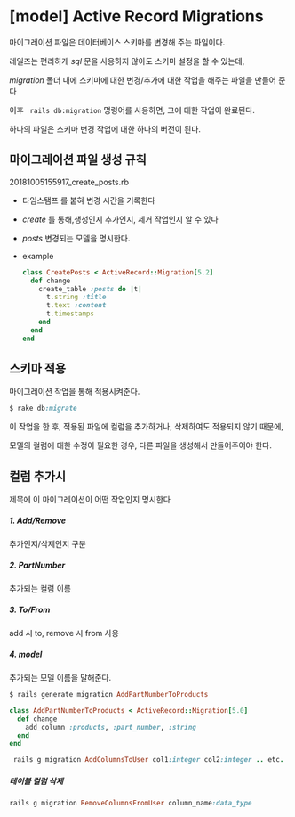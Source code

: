 # [model] Active Record Migrations

마이그레이션 파일은 데이터베이스 스키마를 변경해 주는 파일이다.

레일즈는 편리하게  _sql_ 문을 사용하지 않아도 스키마 설정을 할 수 있는데,

 _migration_ 폴더 내에 스키마에 대한 변경/추가에 대한 작업을 해주는 파일을 만들어 준다

이후 ` rails db:migration` 명령어를 사용하면, 그에 대한 작업이 완료된다. 

하나의 파일은 스키마 변경 작업에 대한 하나의 버전이 된다. 



## 마이그레이션 파일 생성 규칙 

20181005155917_create_posts.rb

-  타임스탬프 를 붙혀 변경 시간을 기록한다

- _create_  를 통해,생성인지 추가인지, 제거 작업인지 알 수 있다

- *posts* 변경되는 모델을 명시한다.

- example

  ```ruby
  class CreatePosts < ActiveRecord::Migration[5.2]
    def change
      create_table :posts do |t|
        t.string :title
        t.text :content
        t.timestamps
      end
    end
  end
  ```

  

## 스키마 적용

마이그레이션 작업을 통해 적용시켜준다.

```ruby
$ rake db:migrate
```

이 작업을 한 후, 적용된 파일에 컬럼을 추가하거나, 삭제하여도 적용되지 않기 때문에,

모델의 컬럼에 대한 수정이 필요한 경우, 다른 파일을 생성해서 만들어주어야 한다.

#####  

## 컬럼 추가시

제목에 이 마이그레이션이 어떤 작업인지 명시한다

##### 1. Add/Remove

추가인지/삭제인지 구분

##### 2. PartNumber

추가되는 컬럼 이름

##### 3. To/From

add 시 to, remove 시 from 사용

##### 4. model

추가되는 모델 이름을 말해준다.

```ruby
$ rails generate migration AddPartNumberToProducts
```

```ruby
class AddPartNumberToProducts < ActiveRecord::Migration[5.0]
  def change
    add_column :products, :part_number, :string
  end
end
```





```ruby
 rails g migration AddColumnsToUser col1:integer col2:integer .. etc.
```

##### 테이블 컬럼 삭제

```ruby
rails g migration RemoveColumnsFromUser column_name:data_type
```


